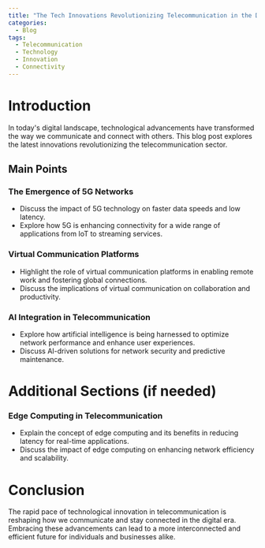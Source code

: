 ```yaml
---
title: "The Tech Innovations Revolutionizing Telecommunication in the Digital Era"
categories:
  - Blog
tags:
  - Telecommunication
  - Technology
  - Innovation
  - Connectivity
---
```


# Introduction
In today's digital landscape, technological advancements have transformed the way we communicate and connect with others. This blog post explores the latest innovations revolutionizing the telecommunication sector.

## Main Points
### The Emergence of 5G Networks
- Discuss the impact of 5G technology on faster data speeds and low latency.
- Explore how 5G is enhancing connectivity for a wide range of applications from IoT to streaming services.

### Virtual Communication Platforms
- Highlight the role of virtual communication platforms in enabling remote work and fostering global connections.
- Discuss the implications of virtual communication on collaboration and productivity.

### AI Integration in Telecommunication
- Explore how artificial intelligence is being harnessed to optimize network performance and enhance user experiences.
- Discuss AI-driven solutions for network security and predictive maintenance.

# Additional Sections (if needed)
### Edge Computing in Telecommunication
- Explain the concept of edge computing and its benefits in reducing latency for real-time applications.
- Discuss the impact of edge computing on enhancing network efficiency and scalability.

# Conclusion
The rapid pace of technological innovation in telecommunication is reshaping how we communicate and stay connected in the digital era. Embracing these advancements can lead to a more interconnected and efficient future for individuals and businesses alike.